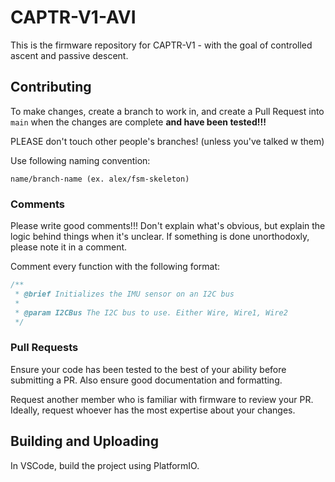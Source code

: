 # CAPTR-V1-AVI
This is the firmware repository for CAPTR-V1 - with the goal of controlled ascent and passive descent.

## Contributing

To make changes, create a branch to work in, and create a Pull Request into `main` when the changes are complete **and have been tested!!!**

PLEASE don't touch other people's branches! (unless you've talked w them)

Use following naming convention:

```
name/branch-name (ex. alex/fsm-skeleton)
```

### Comments

Please write good comments!!! Don't explain what's obvious, but explain the logic behind things when it's unclear. If something is done unorthodoxly, please note it in a comment.

Comment every function with the following format:
```cpp
/**
 * @brief Initializes the IMU sensor on an I2C bus
 * 
 * @param I2CBus The I2C bus to use. Either Wire, Wire1, Wire2
 */
```

### Pull Requests
Ensure your code has been tested to the best of your ability before submitting a PR. Also ensure good documentation and formatting. 

Request another member who is familiar with firmware to review your PR. Ideally, request whoever has the most expertise about your changes.

## Building and Uploading
In VSCode, build the project using PlatformIO.

